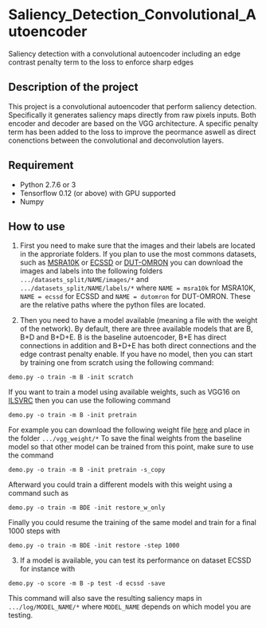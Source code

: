 # Saliency_Detection_Convolutional_Autoencoder
Saliency detection with a convolutional autoencoder including an edge contrast penalty term to the loss to enforce sharp edges



## Description of the project
This project is a convolutional autoencoder that perform saliency detection. 
Specifically it generates saliency maps directly from raw pixels inputs. 
Both encoder and decoder are based on the VGG architecture.
A specific penalty term has been added to the loss to improve the peormance aswell as direct conenctions between the convolutional and deconvolution layers.



## Requirement
- Python 2.7.6 or 3
- Tensorflow 0.12 (or above) with GPU supported
- Numpy



## How to use
1. First you need to make sure that the images and their labels are located in the approriate folders. 
If you plan to use the most commons datasets, such as [MSRA10K](http://mmcheng.net/msra10k/) or [ECSSD](http://www.cse.cuhk.edu.hk/leojia/projects/hsaliency/dataset.html) or [DUT-OMRON](http://saliencydetection.net/dut-omron/#outline-container-orgheadline8) you can download the images and labels into the following folders `.../datasets_split/NAME/images/*` and `.../datasets_split/NAME/labels/*` where `NAME = msra10k` for MSRA10K, `NAME = ecssd` for ECSSD and `NAME = dutomron` for DUT-OMRON. These are the relative paths where the python files are located.

2. Then you need to have a model available (meaning a file with the weight of the network). By default, there are three available models that are B, B+D and B+D+E. B is the baseline autoencoder, B+E has direct connections in addition and B+D+E has both direct connections and the edge contrast penalty enable. If you have no model, then you can start by training one from scratch using the following command:
```
demo.py -o train -m B -init scratch 
```
If you want to train a model using available weights, such as VGG16 on [ILSVRC](http://www.image-net.org/papers/imagenet_cvpr09.pdf) then you can use the following command
```
demo.py -o train -m B -init pretrain 
```
For example you can download the following weight file [here](https://www.cs.toronto.edu/~frossard/post/vgg16/) and place in the folder `.../vgg_weight/*`
To save the final weights from the baseline model so that other model can be trained from this point, make sure to use the command 
```
demo.py -o train -m B -init pretrain -s_copy
```
Afterward you could train a different models with this weight using a command such as 
```
demo.py -o train -m BDE -init restore_w_only
``` 
Finally you could resume the training of the same model and train for a final 1000 steps with
```
demo.py -o train -m BDE -init restore -step 1000
``` 

3. If a model is available, you can test its performance on dataset ECSSD for instance with
```
demo.py -o score -m B -p test -d ecssd -save
``` 
This command will also save the resulting saliency maps in `.../log/MODEL_NAME/*` where `MODEL_NAME` depends on which model you are testing.
